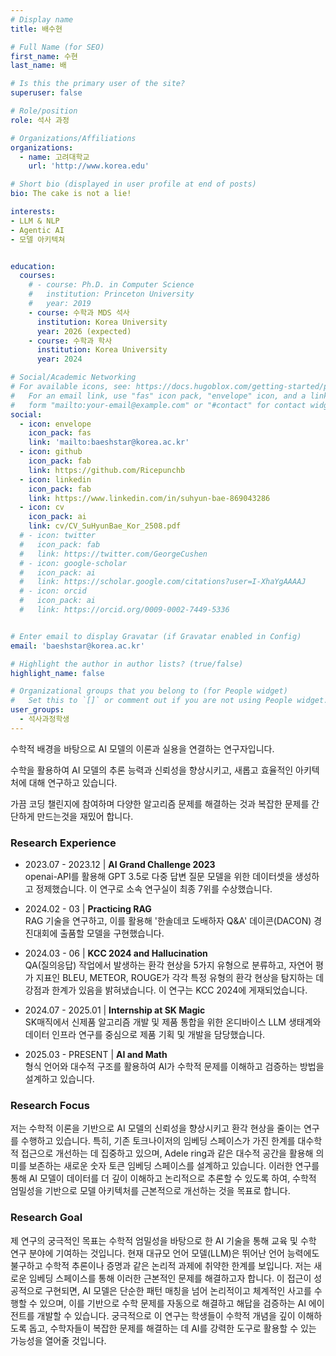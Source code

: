 ```yaml
---
# Display name
title: 배수현

# Full Name (for SEO)
first_name: 수현
last_name: 배

# Is this the primary user of the site?
superuser: false

# Role/position
role: 석사 과정

# Organizations/Affiliations
organizations:
  - name: 고려대학교
    url: 'http://www.korea.edu'

# Short bio (displayed in user profile at end of posts)
bio: The cake is not a lie!

interests:
- LLM & NLP
- Agentic AI
- 모델 아키텍쳐


education:
  courses:
    # - course: Ph.D. in Computer Science
    #   institution: Princeton University
    #   year: 2019
    - course: 수학과 MDS 석사
      institution: Korea University
      year: 2026 (expected)
    - course: 수학과 학사
      institution: Korea University
      year: 2024

# Social/Academic Networking
# For available icons, see: https://docs.hugoblox.com/getting-started/page-builder/#icons
#   For an email link, use "fas" icon pack, "envelope" icon, and a link in the
#   form "mailto:your-email@example.com" or "#contact" for contact widget.
social:
  - icon: envelope
    icon_pack: fas
    link: 'mailto:baeshstar@korea.ac.kr'
  - icon: github
    icon_pack: fab
    link: https://github.com/Ricepunchb
  - icon: linkedin
    icon_pack: fab
    link: https://www.linkedin.com/in/suhyun-bae-869043286
  - icon: cv
    icon_pack: ai
    link: cv/CV_SuHyunBae_Kor_2508.pdf
  # - icon: twitter
  #   icon_pack: fab
  #   link: https://twitter.com/GeorgeCushen
  # - icon: google-scholar
  #   icon_pack: ai
  #   link: https://scholar.google.com/citations?user=I-XhaYgAAAAJ
  # - icon: orcid
  #   icon_pack: ai
  #   link: https://orcid.org/0009-0002-7449-5336


# Enter email to display Gravatar (if Gravatar enabled in Config)
email: 'baeshstar@korea.ac.kr'

# Highlight the author in author lists? (true/false)
highlight_name: false

# Organizational groups that you belong to (for People widget)
#   Set this to `[]` or comment out if you are not using People widget.
user_groups:
  - 석사과정학생
---
```


<!-- 짧은 자기소개 -->
수학적 배경을 바탕으로 AI 모델의 이론과 실용을 연결하는 연구자입니다.
<!-- 연구분야/주제 관심사 소개 -->
수학을 활용하여 AI 모델의 추론 능력과 신뢰성을 향상시키고, 새롭고 효율적인 아키텍처에 대해 연구하고 있습니다.
<!-- 그 외의 것/trivia -->
가끔 코딩 챌린지에 참여하며 다양한 알고리즘 문제를 해결하는 것과 복잡한 문제를 간단하게 만드는것을 재밌어 합니다.

### Research Experience

- 2023.07 - 2023.12 | **AI Grand Challenge 2023**    
openai-API를 활용해 GPT 3.5로 다중 답변 질문 모델을 위한 데이터셋을 생성하고 정제했습니다. 이 연구로 소속 연구실이 최종 7위를 수상했습니다.

- 2024.02 - 03 | **Practicing RAG**   
  RAG 기술을 연구하고, 이를 활용해 '한솔데코 도배하자 Q&A' 데이콘(DACON) 경진대회에 출품할 모델을 구현했습니다.

- 2024.03 - 06 | **KCC 2024 and Hallucination**   
  QA(질의응답) 작업에서 발생하는 환각 현상을 5가지 유형으로 분류하고, 자연어 평가 지표인 BLEU, METEOR, ROUGE가 각각 특정 유형의 환각 현상을 탐지하는 데 강점과 한계가 있음을 밝혀냈습니다. 이 연구는 KCC 2024에 게재되었습니다.

- 2024.07 - 2025.01 | **Internship at SK Magic**   
   SK매직에서 신제품 알고리즘 개발 및 제품 통합을 위한 온디바이스 LLM 생태계와 데이터 인프라 연구를 중심으로 제품 기획 및 개발을 담당했습니다.
  
- 2025.03 - PRESENT | **AI and Math**   
  형식 언어와 대수적 구조를 활용하여 AI가 수학적 문제를 이해하고 검증하는 방법을 설계하고 있습니다.
  

### Research Focus

저는 수학적 이론을 기반으로 AI 모델의 신뢰성을 향상시키고 환각 현상을 줄이는 연구를 수행하고 있습니다. 특히, 기존 토크나이저의 임베딩 스페이스가 가진 한계를 대수학적 접근으로 개선하는 데 집중하고 있으며, Adele ring과 같은 대수적 공간을 활용해 의미를 보존하는 새로운 숫자 토큰 임베딩 스페이스를 설계하고 있습니다. 이러한 연구를 통해 AI 모델이 데이터를 더 깊이 이해하고 논리적으로 추론할 수 있도록 하여, 수학적 엄밀성을 기반으로 모델 아키텍처를 근본적으로 개선하는 것을 목표로 합니다.


### Research Goal

제 연구의 궁극적인 목표는 수학적 엄밀성을 바탕으로 한 AI 기술을 통해 교육 및 수학 연구 분야에 기여하는 것입니다. 현재 대규모 언어 모델(LLM)은 뛰어난 언어 능력에도 불구하고 수학적 추론이나 증명과 같은 논리적 과제에 취약한 한계를 보입니다. 저는 새로운 임베딩 스페이스를 통해 이러한 근본적인 문제를 해결하고자 합니다. 이 접근이 성공적으로 구현되면, AI 모델은 단순한 패턴 매칭을 넘어 논리적이고 체계적인 사고를 수행할 수 있으며, 이를 기반으로 수학 문제를 자동으로 해결하고 해답을 검증하는 AI 에이전트를 개발할 수 있습니다. 궁극적으로 이 연구는 학생들이 수학적 개념을 깊이 이해하도록 돕고, 수학자들이 복잡한 문제를 해결하는 데 AI를 강력한 도구로 활용할 수 있는 가능성을 열어줄 것입니다.

